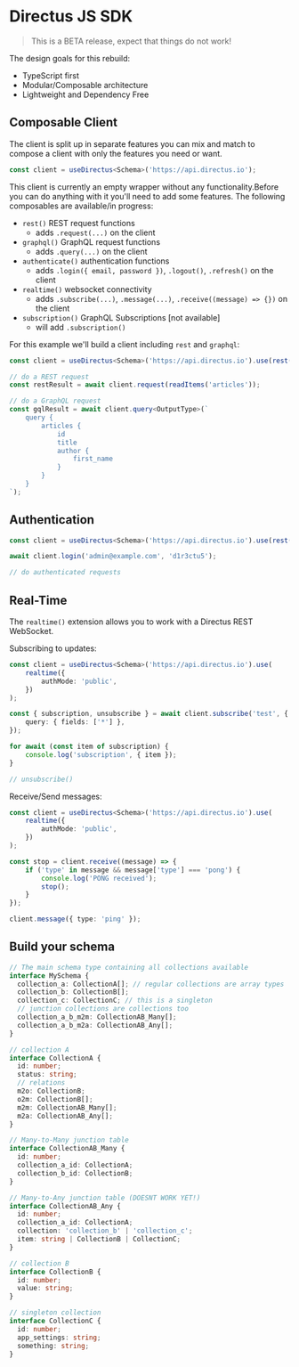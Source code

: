 # Directus JS SDK

> This is a BETA release, expect that things do not work!

The design goals for this rebuild:

- TypeScript first
- Modular/Composable architecture
- Lightweight and Dependency Free

## Composable Client

The client is split up in separate features you can mix and match to compose a client with only the features you need or
want.

```ts
const client = useDirectus<Schema>('https://api.directus.io');
```

This client is currently an empty wrapper without any functionality.Before you can do anything with it you'll need to
add some features. The following composables are available/in progress:

- `rest()` REST request functions
  - adds `.request(...)` on the client
- `graphql()` GraphQL request functions
  - adds `.query(...)` on the client
- `authenticate()` authentication functions
  - adds `.login({ email, password })`, `.logout()`, `.refresh()` on the client
- `realtime()` websocket connectivity
  - adds `.subscribe(...)`, `.message(...)`, `.receive((message) => {})` on the client
- `subscription()` GraphQL Subscriptions [not available]
  - will add `.subscription()`

For this example we'll build a client including `rest` and `graphql`:

```ts
const client = useDirectus<Schema>('https://api.directus.io').use(rest()).use(graphql());

// do a REST request
const restResult = await client.request(readItems('articles'));

// do a GraphQL request
const gqlResult = await client.query<OutputType>(`
    query {
        articles {
            id
            title
            author {
                first_name
            }
        }
    }
`);
```

## Authentication

```ts
const client = useDirectus<Schema>('https://api.directus.io').use(rest()).use(authentication('json'));

await client.login('admin@example.com', 'd1r3ctu5');

// do authenticated requests
```

## Real-Time

The `realtime()` extension allows you to work with a Directus REST WebSocket.

Subscribing to updates:

```ts
const client = useDirectus<Schema>('https://api.directus.io').use(
	realtime({
		authMode: 'public',
	})
);

const { subscription, unsubscribe } = await client.subscribe('test', {
	query: { fields: ['*'] },
});

for await (const item of subscription) {
	console.log('subscription', { item });
}

// unsubscribe()
```

Receive/Send messages:

```ts
const client = useDirectus<Schema>('https://api.directus.io').use(
	realtime({
		authMode: 'public',
	})
);

const stop = client.receive((message) => {
	if ('type' in message && message['type'] === 'pong') {
		console.log('PONG received');
		stop();
	}
});

client.message({ type: 'ping' });
```

## Build your schema

```ts
// The main schema type containing all collections available
interface MySchema {
  collection_a: CollectionA[]; // regular collections are array types
  collection_b: CollectionB[];
  collection_c: CollectionC; // this is a singleton
  // junction collections are collections too
  collection_a_b_m2m: CollectionAB_Many[];
  collection_a_b_m2a: CollectionAB_Any[];
}

// collection A
interface CollectionA {
  id: number;
  status: string;
  // relations
  m2o: CollectionB;
  o2m: CollectionB[];
  m2m: CollectionAB_Many[];
  m2a: CollectionAB_Any[];
}

// Many-to-Many junction table
interface CollectionAB_Many {
  id: number;
  collection_a_id: CollectionA;
  collection_b_id: CollectionB;
}

// Many-to-Any junction table (DOESNT WORK YET!)
interface CollectionAB_Any {
  id: number;
  collection_a_id: CollectionA;
  collection: 'collection_b' | 'collection_c';
  item: string | CollectionB | CollectionC;
}

// collection B
interface CollectionB {
  id: number;
  value: string;
}

// singleton collection
interface CollectionC {
  id: number;
  app_settings: string;
  something: string;
}
```